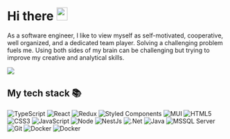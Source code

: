 <h1> Hi there <img src="https://media.giphy.com/media/hvRJCLFzcasrR4ia7z/giphy.gif" width="25px" height="30px"></h1>

<p>As a software engineer, I like to view myself as self-motivated, cooperative, well organized, and a dedicated team player. Solving a challenging problem fuels me. Using both sides of my brain can be challenging but trying to improve my creative and analytical skills.</p>

![](https://visitor-badge.glitch.me/badge?page_id=Jaeyoung-Kim-Dev.Jaeyoung-Kim-Dev)


<h2> My tech stack 📚 </h2>

![TypeScript](https://img.shields.io/badge/-TypeScript-007ACC?style=for-the-badge&logo=typescript&logoColor=white)
![React](https://img.shields.io/badge/-React-222222?style=for-the-badge&logo=react)
![Redux](https://img.shields.io/badge/-Redux-764ABC?style=for-the-badge&logo=redux&logoColor=white)
![Styled Components](https://img.shields.io/badge/-Styled_Components-db7092?style=for-the-badge&logo=styled-components&logoColor=white)
![MUI](https://img.shields.io/badge/-MUI-F05032?style=for-the-badge&logo=mui&logoColor=ffffff)
![HTML5](https://img.shields.io/badge/-HTML5-F05032?style=for-the-badge&logo=html5&logoColor=ffffff)
![CSS3](https://img.shields.io/badge/-CSS3-007ACC?style=for-the-badge&logo=css3)
![JavaScript](https://img.shields.io/badge/-JavaScript-%23F7DF1C?style=for-the-badge&logo=javascript&logoColor=FFF&color=%23FFCE5A)
![Node](https://img.shields.io/badge/-Nodejs-43853d?style=for-the-badge&logo=Node.js&logoColor=white)
![NestJs](https://img.shields.io/badge/-NestJs-ea2845?style=for-the-badge&logo=nestjs&logoColor=white)
![.Net](https://img.shields.io/badge/-.net-ea2845?style=for-the-badge&logo=.net&logoColor=white)
![Java](https://img.shields.io/badge/-java-db7092?style=for-the-badge&logo=java&logoColor=white)
![MSSQL Server](https://img.shields.io/badge/-MS_SQL_Server-F05032?style=for-the-badge&logo=microsoftsqlserver&logoColor=ffffff)
![Git](https://img.shields.io/badge/-Git-F05032?style=for-the-badge&logo=git&logoColor=ffffff)
![Docker](https://img.shields.io/badge/-Docker-46a2f1?style=for-the-badge&logo=docker&logoColor=ffffff)
![Docker](https://img.shields.io/badge/-Figma-46a2f1?style=for-the-badge&logo=figma&logoColor=ffffff)
